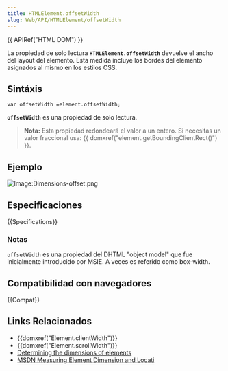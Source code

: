 ```yaml
---
title: HTMLElement.offsetWidth
slug: Web/API/HTMLElement/offsetWidth
---
```


{{ APIRef("HTML DOM") }}

La propiedad de solo lectura **`HTMLElement.offsetWidth`** devuelve el ancho del layout del elemento. Esta medida incluye los bordes del elemento asignados al mismo en los estilos CSS.

## Sintáxis

```
var offsetWidth =element.offsetWidth;
```

**`offsetWidth`** es una propiedad de solo lectura.

> **Nota:** Esta propiedad redondeará el valor a un entero. Si necesitas un valor fraccional usa: {{ domxref("element.getBoundingClientRect()") }}.

## Ejemplo

![Image:Dimensions-offset.png](dimensions-offset.png)

## Especificaciones

{{Specifications}}

### Notas

`offsetWidth` es una propiedad del DHTML "object model" que fue inicialmente introducido por MSIE. A veces es referido como box-width.

## Compatibilidad con navegadores

{{Compat}}

## Links Relacionados

- {{domxref("Element.clientWidth")}}
- {{domxref("Element.scrollWidth")}}
- [Determining the dimensions of elements](/es/docs/Determining_the_dimensions_of_elements)
- [MSDN Measuring Element Dimension and Locati](<https://docs.microsoft.com/en-us/previous-versions//hh781509(v=vs.85)>)
